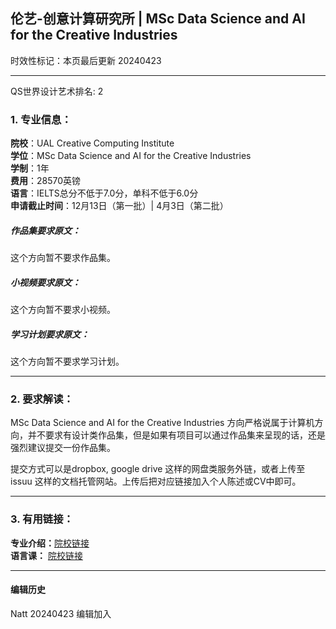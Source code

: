 ## 伦艺-创意计算研究所 | MSc Data Science and AI for the Creative Industries  
时效性标记：本页最后更新 20240423  

---
QS世界设计艺术排名: 2  

### 1. 专业信息：  

**院校**：UAL Creative Computing Institute  
**学位**：MSc Data Science and AI for the Creative Industries  
**学制**：1年  
**费用**：28570英镑  
**语言**：IELTS总分不低于7.0分，单科不低于6.0分  
**申请截止时间**：12月13日（第一批）| 4月3日（第二批）  


##### 作品集要求原文：
这个方向暂不要求作品集。

##### 小视频要求原文：
这个方向暂不要求小视频。

##### 学习计划要求原文：
这个方向暂不要求学习计划。

---


### 2. 要求解读：  

MSc Data Science and AI for the Creative Industries 方向严格说属于计算机方向，并不要求有设计类作品集，但是如果有项目可以通过作品集来呈现的话，还是强烈建议提交一份作品集。

提交方式可以是dropbox, google drive 这样的网盘类服务外链，或者上传至 issuu 这样的文档托管网站。上传后把对应链接加入个人陈述或CV中即可。



---


### 3. 有用链接：

**专业介绍：**[院校链接](https://www.arts.ac.uk/subjects/creative-computing/postgraduate/msc-data-science-and-ai-for-the-creative-industries)  
**语言课：** [院校链接](https://www.arts.ac.uk/study-at-ual/international/presessional-academic-english-programme)  


---


#### 编辑历史  
Natt 20240423 编辑加入
